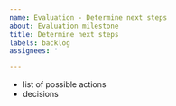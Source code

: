 ```yaml
---
name: Evaluation - Determine next steps
about: Evaluation milestone
title: Determine next steps
labels: backlog
assignees: ''

---
```


- list of possible actions
- decisions
